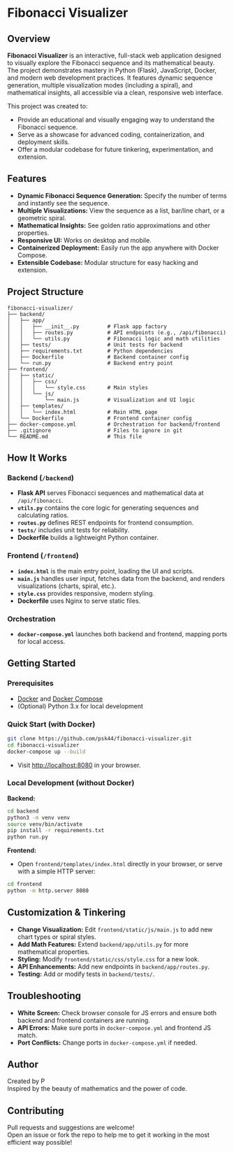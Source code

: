 # Fibonacci Visualizer

## Overview

**Fibonacci Visualizer** is an interactive, full-stack web application designed to visually explore the Fibonacci sequence and its mathematical beauty. The project demonstrates mastery in Python (Flask), JavaScript, Docker, and modern web development practices. It features dynamic sequence generation, multiple visualization modes (including a spiral), and mathematical insights, all accessible via a clean, responsive web interface.

This project was created to:
- Provide an educational and visually engaging way to understand the Fibonacci sequence.
- Serve as a showcase for advanced coding, containerization, and deployment skills.
- Offer a modular codebase for future tinkering, experimentation, and extension.


## Features

- **Dynamic Fibonacci Sequence Generation:** Specify the number of terms and instantly see the sequence.
- **Multiple Visualizations:** View the sequence as a list, bar/line chart, or a geometric spiral.
- **Mathematical Insights:** See golden ratio approximations and other properties.
- **Responsive UI:** Works on desktop and mobile.
- **Containerized Deployment:** Easily run the app anywhere with Docker Compose.
- **Extensible Codebase:** Modular structure for easy hacking and extension.


## Project Structure

```
fibonacci-visualizer/
├── backend/
│   ├── app/
│   │   ├── __init__.py         # Flask app factory
│   │   ├── routes.py           # API endpoints (e.g., /api/fibonacci)
│   │   └── utils.py            # Fibonacci logic and math utilities
│   ├── tests/                  # Unit tests for backend
│   ├── requirements.txt        # Python dependencies
│   ├── Dockerfile              # Backend container config
│   └── run.py                  # Backend entry point
├── frontend/
│   ├── static/
│   │   ├── css/
│   │   │   └── style.css       # Main styles
│   │   └── js/
│   │       └── main.js         # Visualization and UI logic
│   ├── templates/
│   │   └── index.html          # Main HTML page
│   └── Dockerfile              # Frontend container config
├── docker-compose.yml          # Orchestration for backend/frontend
├── .gitignore                  # Files to ignore in git
└── README.md                   # This file
```

## How It Works

### Backend (`/backend`)
- **Flask API** serves Fibonacci sequences and mathematical data at `/api/fibonacci`.
- **`utils.py`** contains the core logic for generating sequences and calculating ratios.
- **`routes.py`** defines REST endpoints for frontend consumption.
- **`tests/`** includes unit tests for reliability.
- **Dockerfile** builds a lightweight Python container.

### Frontend (`/frontend`)
- **`index.html`** is the main entry point, loading the UI and scripts.
- **`main.js`** handles user input, fetches data from the backend, and renders visualizations (charts, spiral, etc.).
- **`style.css`** provides responsive, modern styling.
- **Dockerfile** uses Nginx to serve static files.

### Orchestration
- **`docker-compose.yml`** launches both backend and frontend, mapping ports for local access.


## Getting Started

### Prerequisites
- [Docker](https://www.docker.com/) and [Docker Compose](https://docs.docker.com/compose/)
- (Optional) Python 3.x for local development

### Quick Start (with Docker)

```bash
git clone https://github.com/psk44/fibonacci-visualizer.git
cd fibonacci-visualizer
docker-compose up --build
```

- Visit [http://localhost:8080](http://localhost:8080) in your browser.

### Local Development (without Docker)

**Backend:**
```bash
cd backend
python3 -m venv venv
source venv/bin/activate
pip install -r requirements.txt
python run.py
```
**Frontend:**
- Open `frontend/templates/index.html` directly in your browser, or serve with a simple HTTP server:
```bash
cd frontend
python -m http.server 8080
```

## Customization & Tinkering

- **Change Visualization:** Edit `frontend/static/js/main.js` to add new chart types or spiral styles.
- **Add Math Features:** Extend `backend/app/utils.py` for more mathematical properties.
- **Styling:** Modify `frontend/static/css/style.css` for a new look.
- **API Enhancements:** Add new endpoints in `backend/app/routes.py`.
- **Testing:** Add or modify tests in `backend/tests/`.


## Troubleshooting

- **White Screen:** Check browser console for JS errors and ensure both backend and frontend containers are running.
- **API Errors:** Make sure ports in `docker-compose.yml` and frontend JS match.
- **Port Conflicts:** Change ports in `docker-compose.yml` if needed.


## Author

Created by P  
Inspired by the beauty of mathematics and the power of code.


## Contributing

Pull requests and suggestions are welcome!  
Open an issue or fork the repo to help me to get it working in the most efficient way possible!

